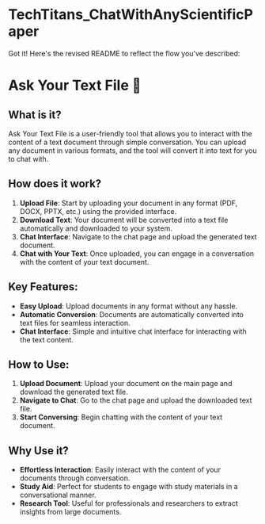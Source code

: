# TechTitans_ChatWithAnyScientificPaper

Got it! Here's the revised README to reflect the flow you've described:

# Ask Your Text File 💬

## What is it?
Ask Your Text File is a user-friendly tool that allows you to interact with the content of a text document through simple conversation. You can upload any document in various formats, and the tool will convert it into text for you to chat with.

## How does it work?
1. **Upload File**: Start by uploading your document in any format (PDF, DOCX, PPTX, etc.) using the provided interface.
2. **Download Text**: Your document will be converted into a text file automatically and downloaded to your system.
3. **Chat Interface**: Navigate to the chat page and upload the generated text document.
4. **Chat with Your Text**: Once uploaded, you can engage in a conversation with the content of your text document.

## Key Features:
- **Easy Upload**: Upload documents in any format without any hassle.
- **Automatic Conversion**: Documents are automatically converted into text files for seamless interaction.
- **Chat Interface**: Simple and intuitive chat interface for interacting with the text content.

## How to Use:
1. **Upload Document**: Upload your document on the main page and download the generated text file.
2. **Navigate to Chat**: Go to the chat page and upload the downloaded text file.
3. **Start Conversing**: Begin chatting with the content of your text document.

## Why Use it?
- **Effortless Interaction**: Easily interact with the content of your documents through conversation.
- **Study Aid**: Perfect for students to engage with study materials in a conversational manner.
- **Research Tool**: Useful for professionals and researchers to extract insights from large documents.
